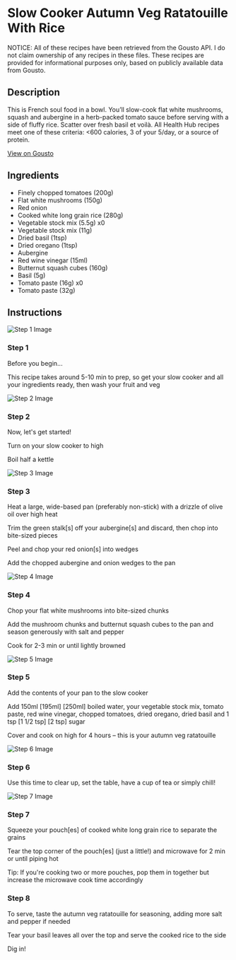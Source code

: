 # Slow Cooker Autumn Veg Ratatouille With Rice

NOTICE: All of these recipes have been retrieved from the Gousto API. I do not claim ownership of any recipes in these files. These recipes are provided for informational purposes only, based on publicly available data from Gousto.

## Description

This is French soul food in a bowl. You’ll slow-cook flat white mushrooms, squash and aubergine in a herb-packed tomato sauce before serving with a side of fluffy rice. Scatter over fresh basil et voilà. All Health Hub recipes meet one of these criteria: <600 calories, 3 of your 5/day, or a source of protein.


[View on Gousto](https://www.gousto.co.uk/recipes/cookbook/slow-cooker-autumn-veg-ratatouille-with-rice)

## Ingredients

- Finely chopped tomatoes (200g)
- Flat white mushrooms (150g)
- Red onion
- Cooked white long grain rice (280g)
- Vegetable stock mix (5.5g) x0
- Vegetable stock mix (11g)
- Dried basil (1tsp)
- Dried oregano (1tsp)
- Aubergine
- Red wine vinegar (15ml)
- Butternut squash cubes (160g)
- Basil (5g)
- Tomato paste (16g) x0
- Tomato paste (32g)

## Instructions

![Step 1 Image](https://production-media.gousto.co.uk/cms/recipe-step-image/Admin10mm-Step-1-2-1670332695238-x200.jpg)

### Step 1

Before you begin...

This recipe takes around 5-10 min to prep, so get your slow cooker and all your ingredients ready, then wash your fruit and veg

![Step 2 Image](https://production-media.gousto.co.uk/cms/recipe-step-image/step-2-1666688048584-x200.jpg)

### Step 2

Now, let's get started!

Turn on your slow cooker to high

Boil half a kettle

![Step 3 Image](https://production-media.gousto.co.uk/cms/recipe-step-image/step-3-1666688054405-x200.jpg)

### Step 3

Heat a large, wide-based pan (preferably non-stick) with a drizzle of olive oil over high heat

Trim the green stalk[s] off your aubergine[s] and discard, then chop into bite-sized pieces

Peel and chop your red onion[s] into wedges

Add the chopped aubergine and onion wedges to the pan

![Step 4 Image](https://production-media.gousto.co.uk/cms/recipe-step-image/step-4-1666688059536-x200.jpg)

### Step 4

Chop your flat white mushrooms into bite-sized chunks

Add the mushroom chunks and butternut squash cubes to the pan and season generously with salt and pepper

Cook for 2-3 min or until lightly browned

![Step 5 Image](https://production-media.gousto.co.uk/cms/recipe-step-image/step-5-1666688065191-x200.jpg)

### Step 5

Add the contents of your pan to the slow cooker

Add 150ml <span class="text-purple">[195ml] </span><span class="text-danger">[250ml]</span> boiled water, your vegetable stock mix, tomato paste, red wine vinegar, chopped tomatoes, dried oregano, dried basil and 1 tsp <span class="text-purple">[1 1/2 tsp] </span><span class="text-danger">[2 tsp]</span> sugar

Cover and cook on high for 4 hours – this is your autumn veg ratatouille

![Step 6 Image](https://production-media.gousto.co.uk/cms/recipe-step-image/step-6-1666688070596-x200.jpg)

### Step 6

Use this time to clear up, set the table, have a cup of tea or simply chill!

![Step 7 Image](https://production-media.gousto.co.uk/cms/recipe-step-image/step-7-1666688076132-x200.jpg)

### Step 7

Squeeze your pouch[es] of cooked white long grain rice to separate the grains

Tear the top corner of the pouch[es] (just a little!) and microwave for 2 min or until piping hot

Tip: If you're cooking two or more pouches, pop them in together but increase the microwave cook time accordingly

### Step 8

To serve, taste the autumn veg ratatouille for seasoning, adding more salt and pepper if needed

Tear your basil leaves all over the top and serve the cooked rice to the side

Dig in!

